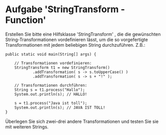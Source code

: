 # Aufgabe 'StringTransform - Function'

Erstellen Sie bitte eine Hilfsklasse 'StringTransform' , die die gewünschten String-Transformationen vordefinieren lässt, um die so vorgefertigte Transformationen mit jedem beliebigen String durchzuführen. Z.B.:
   
	
	public static void main(String[] args) {
        
        // Transformationen vordefinieren:
        StringTransform t1 = new StringTransform()
                .addTransformation( s -> s.toUpperCase() )
                .addTransformation( s -> s + "!" );
        
        // Transformationen durchführen:
        String s = t1.process("Hallo");
        System.out.println(s); // HALLO!
        
        s = t1.process("Java ist toll");
        System.out.println(s); // JAVA IST TOLL!
    }


Überlegen Sie sich zwei-drei andere Transformationen und testen Sie sie mit weiteren Strings. 